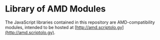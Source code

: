 # Library of AMD Modules

The JavaScript libraries contained in this repository are AMD-compatibility modules, intended to be hosted at [http://amd.scriptolo.gy](http://amd.scriptolo.gy).
